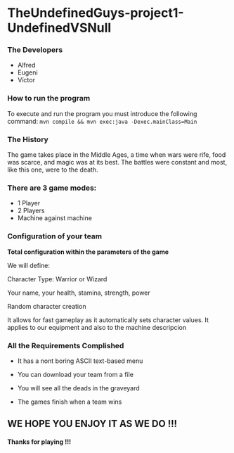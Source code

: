 # TheUndefinedGuys-project1-UndefinedVSNull


### The Developers
  - Alfred
  - Eugeni
  - Víctor

### How to run the program

To execute and run the program you must introduce the following command: `mvn compile && mvn exec:java -Dexec.mainClass=Main`

### The History

The game takes place in the Middle Ages, a time when wars were rife, food was scarce, and magic was at its best. The battles were constant and most, like this one, were to the death.



### There are 3 game modes:
- 1 Player
- 2 Players
- Machine against machine




### Configuration of your team

__Total configuration within the parameters of the game__

We will define:

Character Type: Warrior or Wizard

Your name, your health, stamina, strength, power

Random character creation

It allows for fast gameplay as it automatically sets character values. It applies to our equipment and also to the machine
descripcion



### All the Requirements Complished

- It has a nont boring ASCII text-based menu

- You can download your team from a file

- You will see all the deads in the graveyard

- The games finish when a team wins



## WE HOPE YOU ENJOY IT AS WE DO !!!   
#### Thanks for playing !!!

